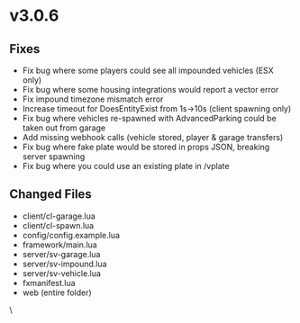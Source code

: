 # v3.0.6

## **Fixes**

* Fix bug where some players could see all impounded vehicles (ESX only)
* Fix bug where some housing integrations would report a vector error
* Fix impound timezone mismatch error
* Increase timeout for DoesEntityExist from 1s->10s (client spawning only)
* Fix bug where vehicles re-spawned with AdvancedParking could be taken out from garage
* Add missing webhook calls (vehicle stored, player & garage transfers)
* Fix bug where fake plate would be stored in props JSON, breaking server spawning
* Fix bug where you could use an existing plate in /vplate

## **Changed Files**

* client/cl-garage.lua
* client/cl-spawn.lua
* config/config.example.lua
* framework/main.lua
* server/sv-garage.lua
* server/sv-impound.lua
* server/sv-vehicle.lua
* fxmanifest.lua
* web (entire folder)

\
